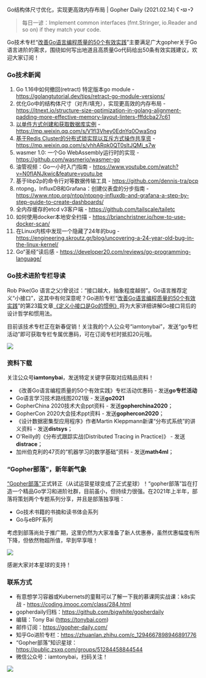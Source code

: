 Go结构体尺寸优化，实现更高效内存布局 | Gopher Daily (2021.02.14) ʕ◔ϖ◔ʔ

>每日一谚：Implement common interfaces (fmt.Stringer, io.Reader and so on) if they match your code.

Go技术专栏“[改善Go语⾔编程质量的50个有效实践](https://www.imooc.com/read/87)”主要满足广大gopher关于Go语言进阶的需求，围绕如何写出地道且高质量Go代码给出50条有效实践建议，欢迎大家订阅！

### Go技术新闻

1. Go 1.16中如何撤回(retract) 特定版本go module - https://golangtutorial.dev/tips/retract-go-module-versions/
2. 优化Go中的结构体尺寸（对齐/填充），实现更高效的内存布局 - https://itnext.io/structure-size-optimization-in-golang-alignment-padding-more-effective-memory-layout-linters-fffdcba27c61
3. [以单件方式创建和获取数据库实例](https://mp.weixin.qq.com/s/V1fl3Vhey0EdnYq0OwaSng) - https://mp.weixin.qq.com/s/V1fl3Vhey0EdnYq0OwaSng
4. [基于Redis Cluster的分布式锁实现以互斥方式操作共享资](https://mp.weixin.qq.com/s/vhhARqk0QT0sltJQMi_s7w) - https://mp.weixin.qq.com/s/vhhARqk0QT0sltJQMi_s7w
5. wasmer 1.0: 一个Go WebAssembly运行时的实现 - https://github.com/wasmerio/wasmer-go
6. 油管视频：Go一小时入门指南 - https://www.youtube.com/watch?v=N0fIANJkwic&feature=youtu.be
7. 基于libp2p的命令行对等数据传输工具 - https://github.com/dennis-tra/pcp
8. ntopng，InfluxDB和Grafana：创建仪表盘的分步指南 - https://www.ntop.org/ntop/ntopng-influxdb-and-grafana-a-step-by-step-guide-to-create-dashboards/
9. 全内存缓存的etcd v3客户端 - https://github.com/tailscale/tailetc
10. 如何使用docker本地安全扫描 - https://brianchristner.io/how-to-use-docker-scan/
11. 在Linux内核中发现一个隐藏了24年的bug - https://engineering.skroutz.gr/blog/uncovering-a-24-year-old-bug-in-the-linux-kernel/
12. Go“圣经”读后感 - https://developer20.com/reviews/go-programming-language/

### Go技术进阶专栏导读

Rob Pike(Go 语言之父)曾说过：“接口越大，抽象程度越弱”。Go语言推荐定义“小接口”，这其中有何深意呢？Go进阶专栏“[改善Go语⾔编程质量的50个有效实践](https://mp.weixin.qq.com/s/RThCEQOdytQxwrMP7XRTRw)”的第23篇文章[《定义小接口是Go的惯例》](https://www.imooc.com/read/87/article/2425)将为大家详细讲解Go接口背后的设计哲学和惯用法。

目前该技术专栏正在新春促销！关注我的个人公众号“iamtonybai”，发送“go专栏活动”即可获取专栏专属优惠码，可在订阅专栏时抵扣20元哦。

![](http://image.tonybai.com/img/202011/go-column-pgo-with-qr-and-text.png)


### 资料下载

关注公众号**iamtonybai**，发送特定关键字获取对应精品资料！

* 《改善Go语⾔编程质量的50个有效实践》专栏活动优惠码 - 发送**go专栏活动**
* Go语言学习技术路线图2021版 - 发送**go2021**
* GopherChina 2020技术大会ppt资料 - 发送**gopherchina2020**；
* GopherCon 2020大会技术ppt资料 - 发送**gophercon2020**；
* 《设计数据密集型应用程序》作者Martin Kleppmann新课“分布式系统”的讲义资料 - 发送**distsys**；
* O'Reilly的《分布式跟踪实战(Distributed Tracing in Practice)》 - 发送**distrace**；
* 加州伯克利的47页的“机器学习的数学基础”资料 - 发送**math4ml**；

### “Gopher部落”，新年新气象

[“Gopher部落”](https://mp.weixin.qq.com/s/jUqAL7hf2GmMun64BJufEA)正式转正（从试运营星球变成了正式星球）！“gopher部落”旨在打造一个精品Go学习和进阶社群，目前虽小，但持续力很强。在2021年上半年，部落将策划两个专题系列分享，并且是部落独享哦：

* Go技术书籍的书摘和读书体会系列
* Go与eBPF系列

考虑到部落尚处于推广期，这里仍然为大家准备了新人优惠券，虽然优惠幅度有所下降，但依然物超所值，早到早享哦！

![](http://image.tonybai.com/img/202011/gopher-tribe-zsxq.png)

感谢大家对本星球的支持！

### 联系方式

* 有意想学习容器或Kubernets的童鞋可以了解一下我的慕课网实战课：k8s实战 - https://coding.imooc.com/class/284.html
* gopherdaily归档：https://github.com/bigwhite/gopherdaily
* 编辑：Tony Bai (https://tonybai.com)
* 邮件订阅：https://gopher-daily.com/
* 知乎Go进阶专栏：https://zhuanlan.zhihu.com/c_1294667898946891776
* “Gopher部落”知识星球：https://public.zsxq.com/groups/51284458844544
* 微信公众号：iamtonybai，扫码关注！

![](http://image.tonybai.com/img/202011/qrcode_for_iamtonybai.jpg)
